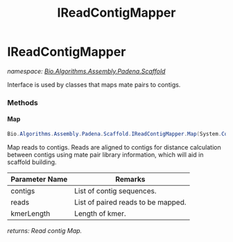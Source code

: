 ﻿---
title: IReadContigMapper
---

# IReadContigMapper
_namespace: [Bio.Algorithms.Assembly.Padena.Scaffold](N-Bio.Algorithms.Assembly.Padena.Scaffold.html)_

Interface is used by classes that maps mate pairs to contigs.

### Methods

#### Map
```csharp
Bio.Algorithms.Assembly.Padena.Scaffold.IReadContigMapper.Map(System.Collections.Generic.IList{Bio.ISequence},System.Collections.Generic.IEnumerable{Bio.ISequence},System.Int32)
```
Map reads to contigs.
 Reads are aligned to contigs for distance calculation between
 contigs using mate pair library information, which will aid in scaffold building.

|Parameter Name|Remarks|
|--------------|-------|
|contigs|List of contig sequences.|
|reads|List of paired reads to be mapped.|
|kmerLength|Length of kmer.|

_returns: Read contig Map._




